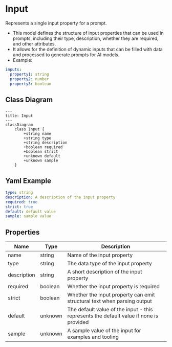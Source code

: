 # Input

Represents a single input property for a prompt.
* This model defines the structure of input properties that can be used in prompts,
including their type, description, whether they are required, and other attributes.
* It allows for the definition of dynamic inputs that can be filled with data
and processed to generate prompts for AI models.
* Example:
```yaml
inputs:
  property1: string
  property2: number
  property3: boolean
```

## Class Diagram

```mermaid
---
title: Input
---
classDiagram
    class Input {
        +string name
        +string type
        +string description
        +boolean required
        +boolean strict
        +unknown default
        +unknown sample
    }
```



## Yaml Example
```yaml
type: string
description: A description of the input property
required: true
strict: true
default: default value
sample: sample value

```




## Properties

| Name | Type | Description |
| ---- | ---- | ----------- |
| name | string | Name of the input property  |
| type | string | The data type of the input property  |
| description | string | A short description of the input property  |
| required | boolean | Whether the input property is required  |
| strict | boolean | Whether the input property can emit structural text when parsing output  |
| default | unknown | The default value of the input - this represents the default value if none is provided  |
| sample | unknown | A sample value of the input for examples and tooling  |



